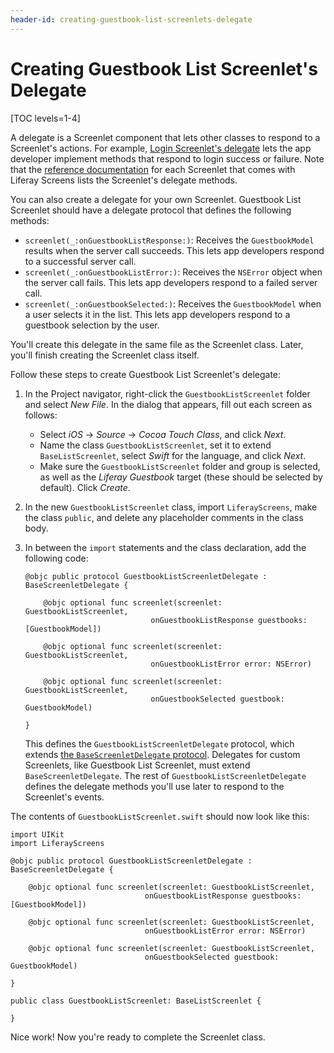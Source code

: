 ```yaml
---
header-id: creating-guestbook-list-screenlets-delegate
---
```


# Creating Guestbook List Screenlet's Delegate

[TOC levels=1-4]

A delegate is a Screenlet component that lets other classes to respond to a 
Screenlet's actions. For example, 
[Login Screenlet's delegate](/docs/7-0/reference/-/knowledge_base/r/loginscreenlet-for-ios#delegate) 
lets the app developer implement methods that respond to login success or 
failure. Note that the 
[reference documentation](/docs/7-0/reference/-/knowledge_base/r/screenlets-in-liferay-screens-for-ios) 
for each Screenlet that comes with Liferay Screens lists the Screenlet's 
delegate methods. 

You can also create a delegate for your own Screenlet. Guestbook List Screenlet 
should have a delegate protocol that defines the following methods: 

-   `screenlet(_:onGuestbookListResponse:)`: Receives the `GuestbookModel` 
    results when the server call succeeds. This lets app developers respond to a 
    successful server call. 
-   `screenlet(_:onGuestbookListError:)`: Receives the `NSError` object when the 
    server call fails. This lets app developers respond to a failed server call. 
-   `screenlet(_:onGuestbookSelected:)`: Receives the `GuestbookModel` when a 
    user selects it in the list. This lets app developers respond to a guestbook 
    selection by the user. 

You'll create this delegate in the same file as the Screenlet class. Later, 
you'll finish creating the Screenlet class itself. 

Follow these steps to create Guestbook List Screenlet's delegate: 

1.  In the Project navigator, right-click the `GuestbookListScreenlet` folder 
    and select *New File*. In the dialog that appears, fill out each screen as 
    follows: 

    - Select *iOS* &rarr; *Source* &rarr; *Cocoa Touch Class*, and click *Next*. 
    - Name the class `GuestbookListScreenlet`, set it to extend 
      `BaseListScreenlet`, select *Swift* for the language, and click *Next*.
    - Make sure the `GuestbookListScreenlet` folder and group is selected, as 
      well as the *Liferay Guestbook* target (these should be selected by 
      default). Click *Create*. 

2.  In the new `GuestbookListScreenlet` class, import `LiferayScreens`, make the 
    class `public`, and delete any placeholder comments in the class body. 

3.  In between the `import` statements and the class declaration, add the 
    following code: 

        @objc public protocol GuestbookListScreenletDelegate : BaseScreenletDelegate {

            @objc optional func screenlet(screenlet: GuestbookListScreenlet,
                                    onGuestbookListResponse guestbooks: [GuestbookModel])

            @objc optional func screenlet(screenlet: GuestbookListScreenlet,
                                    onGuestbookListError error: NSError)

            @objc optional func screenlet(screenlet: GuestbookListScreenlet,
                                    onGuestbookSelected guestbook: GuestbookModel)

        }

    This defines the `GuestbookListScreenletDelegate` protocol, which extends 
    [the `BaseScreenletDelegate` protocol](https://github.com/liferay/liferay-screens/blob/master/ios/Framework/Core/Base/BaseScreenlet.swift). 
    Delegates for custom Screenlets, like Guestbook List Screenlet, must extend 
    `BaseScreenletDelegate`. The rest of `GuestbookListScreenletDelegate` 
    defines the delegate methods you'll use later to respond to the Screenlet's 
    events. 

The contents of `GuestbookListScreenlet.swift` should now look like this: 

    import UIKit
    import LiferayScreens

    @objc public protocol GuestbookListScreenletDelegate : BaseScreenletDelegate {

        @objc optional func screenlet(screenlet: GuestbookListScreenlet,
                                  onGuestbookListResponse guestbooks: [GuestbookModel])

        @objc optional func screenlet(screenlet: GuestbookListScreenlet,
                                  onGuestbookListError error: NSError)

        @objc optional func screenlet(screenlet: GuestbookListScreenlet,
                                  onGuestbookSelected guestbook: GuestbookModel)

    }

    public class GuestbookListScreenlet: BaseListScreenlet {

    }

Nice work! Now you're ready to complete the Screenlet class. 
